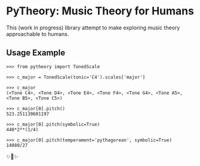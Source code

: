 # PyTheory: Music Theory for Humans

This (work in progress) library attempt to make exploring music theory approachable to humans.

## Usage Example

``` {.pycon}
>>> from pytheory import TonedScale

>>> c_major = TonedScale(tonic='C4').scales['major']

>>> c_major
(<Tone C4>, <Tone D4>, <Tone E4>, <Tone F4>, <Tone G4>, <Tone A5>, <Tone B5>, <Tone C5>)

>>> c_major[0].pitch()
523.251130601197

>>> c_major[0].pitch(symbolic=True)
440*2**(1/4)

>>> c_major[0].pitch(temperament='pythagorean', symbolic=True)
14080/27
```

✨🍰✨
